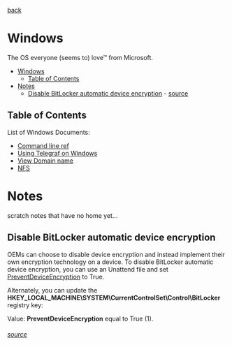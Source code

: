 [back](../README.md)

# Windows

The OS everyone (seems to) love™ from Microsoft.

- [Windows](#windows)
  - [Table of Contents](#table-of-contents)
- [Notes](#notes)
  - [Disable BitLocker automatic device encryption](#disable-bitlocker-automatic-device-encryption)
          - [source](#source)

## Table of Contents

List of Windows Documents: 

- [Command line ref](./CMD-Ref.md)
- [Using Telegraf on Windows](./Using-Telegraf-on-Windows-Blog-InfluxData.md)
- [View Domain name](./View-Domain-Name.md)
- [NFS](./windows-nfs.md)

# Notes

scratch notes that have no home yet... 

## Disable BitLocker automatic device encryption

OEMs can choose to disable device encryption and instead implement their own encryption technology on a device. To disable BitLocker automatic device encryption, you can use an Unattend file and set [PreventDeviceEncryption](https://learn.microsoft.com/en-us/windows-hardware/customize/desktop/unattend/microsoft-windows-securestartup-filterdriver-preventdeviceencryption) to True.

Alternately, you can update the **HKEY\_LOCAL\_MACHINE\\SYSTEM\\CurrentControlSet\\Control\\BitLocker** registry key:

Value: **PreventDeviceEncryption** equal to True (1).

###### [source](https://learn.microsoft.com/en-us/windows-hardware/design/device-experiences/oem-bitlocker)